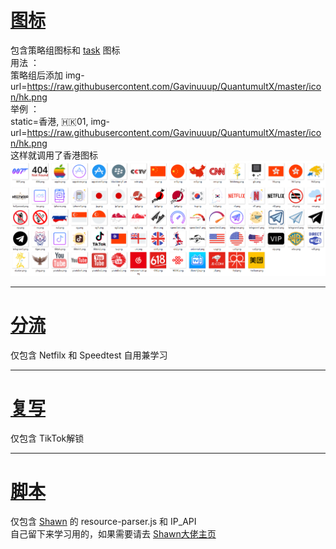 # [图标](/icon)
包含策略组图标和 [task](/cron) 图标  
用法 ：  
策略组后添加 img-url=https://raw.githubusercontent.com/Gavinuuup/QuantumultX/master/icon/hk.png  
举例 ：  
static=香港, 🇭🇰01, img-url=https://raw.githubusercontent.com/Gavinuuup/QuantumultX/master/icon/hk.png  
这样就调用了香港图标
![Alt text](https://github.com/Gavinuuup/QuantumultX/blob/master/icon/show/show.png)  
***  
# [分流](/Filter)
仅包含 Netfilx 和 Speedtest 自用兼学习  
***  
# [复写](/Rewrite)
仅包含 TikTok解锁  
***  
# [脚本](/Script)
仅包含 [Shawn](/https://github.com/KOP-XIAO) 的 resource-parser.js 和 IP_API  
自己留下来学习用的，如果需要请去 [Shawn大佬主页](/https://github.com/KOP-XIAO)
